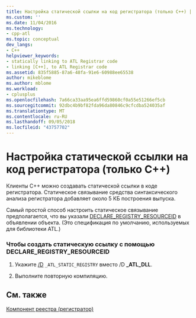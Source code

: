 ```yaml
---
title: Настройка статической ссылки на код регистратора (только C++) | Документация Майкрософт
ms.custom: ''
ms.date: 11/04/2016
ms.technology:
- cpp-atl
ms.topic: conceptual
dev_langs:
- C++
helpviewer_keywords:
- statically linking to ATL Registrar code
- linking [C++], to ATL Registrar code
ms.assetid: 835f5885-87a6-48fa-91e6-60988ee65538
author: mikeblome
ms.author: mblome
ms.workload:
- cplusplus
ms.openlocfilehash: 7a66ca33aa95ea6ffd59860cf0a55e51266ef5cb
ms.sourcegitcommit: 92dbc4b9bf82fda96da80846c9cfcdba524035af
ms.translationtype: MT
ms.contentlocale: ru-RU
ms.lasthandoff: 09/05/2018
ms.locfileid: "43757702"
---
```

# <a name="setting-up-a-static-link-to-the-registrar-code-c-only"></a>Настройка статической ссылки на код регистратора (только C++)

Клиенты C++ можно создавать статической ссылки в коде регистратора. Статическое связывание средства синтаксического анализа регистратора добавляет около 5 КБ построения выпуска.

Самый простой способ настроить статическое связывание предполагается, что вы указали [DECLARE_REGISTRY_RESOURCEID](reference/registry-macros.md#declare_registry_resourceid) в объявлении объекта. (Это спецификация по умолчанию, используемых для библиотеки ATL.)

### <a name="to-create-a-static-link-using-declareregistryresourceid"></a>Чтобы создать статическую ссылку с помощью DECLARE_REGISTRY_RESOURCEID

1. Укажите [/D](../build/reference/d-preprocessor-definitions.md) `_ATL_STATIC_REGISTRY` вместо /D **_ATL_DLL**.

2. Выполните повторную компиляцию.

## <a name="see-also"></a>См. также

[Компонент реестра (регистратор)](../atl/atl-registry-component-registrar.md)


